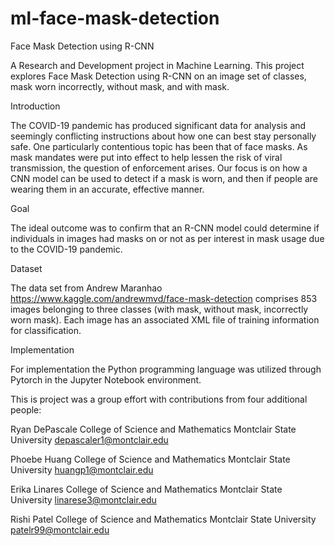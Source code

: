 # ml-face-mask-detection
Face Mask Detection using R-CNN

A Research and Development project in Machine Learning. This project explores Face Mask Detection using R-CNN on an image set of classes, 
mask worn incorrectly, without mask, and with mask.

Introduction

The COVID-19 pandemic has produced significant data for analysis and seemingly
conflicting instructions about how one can best stay
personally safe. One particularly contentious topic
has been that of face masks. As mask mandates were
put into effect to help lessen the risk of viral
transmission, the question of enforcement arises. Our
focus is on how a CNN model can be used to detect if
a mask is worn, and then if people are wearing them
in an accurate, effective manner.

Goal

The ideal outcome was to confirm that an R-CNN model could determine if individuals in images had masks on or not as per interest in mask usage due to the COVID-19
pandemic. 

Dataset

The data set from Andrew Maranhao https://www.kaggle.com/andrewmvd/face-mask-detection
comprises 853 images belonging to three classes (with mask, without mask, incorrectly worn mask).
Each image has an associated XML file of training information for classification.

Implementation


For implementation the Python programming language was utilized through Pytorch in the Jupyter Notebook environment.

This is project was a group effort with contributions from four additional people: 

Ryan DePascale
College of Science and Mathematics
Montclair State University
depascaler1@montclair.edu

Phoebe Huang
College of Science and Mathematics
Montclair State University
huangp1@montclair.edu

Erika Linares
College of Science and Mathematics
Montclair State University
linarese3@montclair.edu

Rishi Patel
College of Science and Mathematics
Montclair State University
patelr99@montclair.edu

